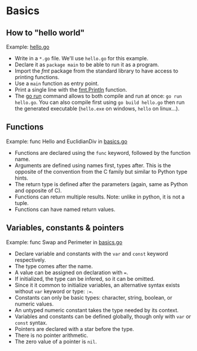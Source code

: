 # Basics

## How to "hello world"
Example: [hello.go](hello.go)

- Write in a `*.go` file. We'll use `hello.go` for this example.
- Declare it as `package main` to be able to run it as a program.
- Import the _fmt_ package from the standard library to have access to printing functions.
- Use a `main` function as entry point.
- Print a single line with the [fmt.Println](https://pkg.go.dev/fmt#Println) function.
- The [go run](https://pkg.go.dev/cmd/go#hdr-Compile_and_run_Go_program) command allows to both compile and run at once: `go run hello.go`.
You can also compile first using `go build hello.go` then run the generated executable (`hello.exe` on windows, `hello` on linux...).

## Functions
Example: func Hello and EuclidianDiv in [basics.go](basics.go)

- Functions are declared using the `func` keyword, followed by the function name.
- Arguments are defined using names first, types after. This is the opposite of the convention from the C family but similar to Python type hints.
- The return type is defined after the parameters (again, same as Python and opposite of C).
- Functions can return multiple results. Note: unlike in python, it is not a tuple.
- Functions can have named return values.

## Variables, constants & pointers
Example: func Swap and Perimeter in [basics.go](basics.go)

- Declare variable and constants with the `var` and `const` keyword respectively.
- The type comes after the name.
- A value can be assigned on declaration with `=`.
- If initialized, the type can be infered, so it can be omitted.
- Since it it common to initialize variables, an alternative syntax exists without `var` keyword or type: `:=`.
- Constants can only be basic types: character, string, boolean, or numeric values.
- An untyped numeric constant takes the type needed by its context.
- Variables and constants can be defined globally, though only with `var` or `const` syntax.
- Pointers are declared with a star before the type.
- There is no pointer arithmetic.
- The zero value of a pointer is `nil`.


